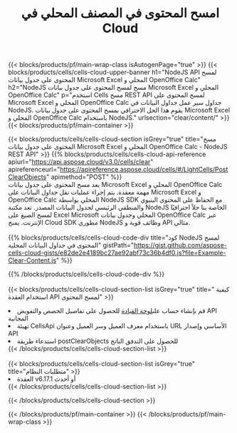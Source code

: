 ﻿---
title:  امسح المحتوى في المصنف المحلي في Cloud
description:  Cloud APIs & SDKs لمسح المحتوى على Microsoft Excel & OpenOffice Calc. مسح المحتوى على جداول البيانات المحلية بواسطة Cells Cloud API. SDK يدعم أنواع لغات التطوير. وهي تشمل Android و C# و Go و Java و NodeJS و Perl و PHP و Python و Ruby و swift.
url: /ar/nodejs/clear/content/
---
{{< blocks/products/pf/main-wrap-class isAutogenPage="true" >}}
{{< blocks/products/cells/cells-cloud-upper-banner h1="NodeJS API لمسح المحتوى على جدول بيانات Microsoft Excel المحلي و OpenOffice Calc" h2="NodeJS مسح لمسح المحتوى على جدول بيانات Microsoft Excel المحلي و OpenOffice Calc" p="استخدم Cells مسح REST API لمسح المحتوى على Microsoft Excel المحلي و OpenOffice Calc جداول سير عمل جداول البيانات في NodeJS. يقوم هذا الحل الاحترافي بمسح المحتوى على جدول بيانات Microsoft Excel المحلي و OpenOffice Calc باستخدام NodeJS." urlsection="clear/content/" >}}
{{< blocks/products/pf/main-container >}}

{{< blocks/products/cells/cells-cloud-section isGrey="true" title="مسح المحتوى على جدول بيانات Microsoft Excel المحلي و OpenOffice Calc - NodeJS REST API" >}}
{{% blocks/products/cells/cells-cloud-api-reference apiurl="https://api.aspose.cloud/v3.0/cells/clear" apireferenceurl="https://apireference.aspose.cloud/cells/#/LightCells/PostClearObjects" apimethod="POST" %}}
<br/>
يعد مسح المحتوى على جدول بيانات Microsoft Excel المحلي و OpenOffice Calc مهمة معقدة. يتم إجراء عمليات نقل جداول البيانات على Microsoft Excel و OpenOffice Calc المحلي بواسطة NodeJS SDK مع الحفاظ على المحتوى البنيوي والمنطقي الرئيسي لجدول البيانات المصدر. تعد مكتبة NodeJS الخاصة بنا حلاً احترافيًا لمسح الصيغ على Excel Microsoft المحلي وجدول بيانات OpenOffice Calc عبر الإنترنت. يمنح Cloud SDK مطوري NodeJS وظائف قوية و API مثالي.
<br/>
<br/>
{{% blocks/products/cells/cells-cloud-code-div title="كود NodeJS لمسح المحتوى في جداول البيانات المحلية" gistPath="https://gist.github.com/aspose-cells-cloud-gists/e82de2e4189bc27ae92abf73c36b4df0.js?file=Example-Clear-Content.js" %}}
  
{{% /blocks/products/cells/cells-cloud-code-div %}}
<br/>
<br/>
{{< blocks/products/cells/cells-cloud-section-list isGrey="true" title=" كيفية استخدام العقدة API لمسح المحتوى" >}}
<li> قم بإنشاء حساب على<a href="https://dashboard.aspose.cloud/">لوحة القيادة</a> للحصول على تفاصيل الحصص والتفويض API المجانية</li>
<li>تهيئة CellsApi باستخدام معرف العميل وسر العميل وعنوان URL الأساسي وإصدار API</li>
<li>استدعاء طريقة postClearObjects للحصول على التدفق الناتج</li>
{{< /blocks/products/cells/cells-cloud-section-list >}}
<br/>
<br/>
{{< blocks/products/cells/cells-cloud-section-list isGrey="true" title="متطلبات النظام" >}}
<li>العقدة v6.17.1 أو أحدث</li>
{{< /blocks/products/cells/cells-cloud-section-list >}}

{{< /blocks/products/cells/cells-cloud-section >}}

{{< /blocks/products/pf/main-container >}}
{{< /blocks/products/pf/main-wrap-class >}}

